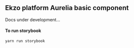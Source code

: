 ## Ekzo platform Aurelia basic component

Docs under development...

#### To run storybook 

```
yarn run storybook
```